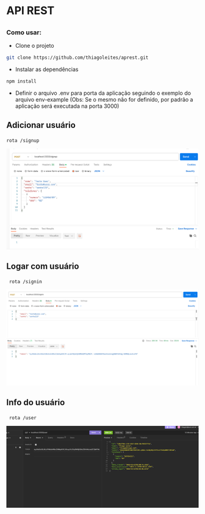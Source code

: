 # API REST
## 

### Como usar:
- Clone o projeto
```bash
git clone https://github.com/thiagoleites/aprest.git
```

- Instalar as dependências
```bash
npm install
```
- Definir o arquivo .env para porta da aplicação seguindo o exemplo do arquivo env-example (Obs: Se o mesmo não for definido, por padrão a aplicação será executada na porta 3000)

## Adicionar usuário

<code>rota /signup</code>

<img src="./images/signup.png" />

## Logar com usuário

<code> rota /signin</code>

<img src="./images/signin.png" />

## Info do usuário

<code> rota /user</code>

<img src="./images/user.png" />